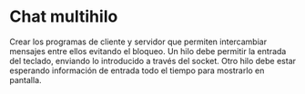 # Chat multihilo

Crear los programas de cliente y servidor que permiten intercambiar mensajes entre ellos evitando el bloqueo. Un hilo debe permitir la entrada del teclado, enviando lo introducido a través del socket. Otro hilo debe estar esperando información de entrada todo el tiempo para mostrarlo en pantalla.
